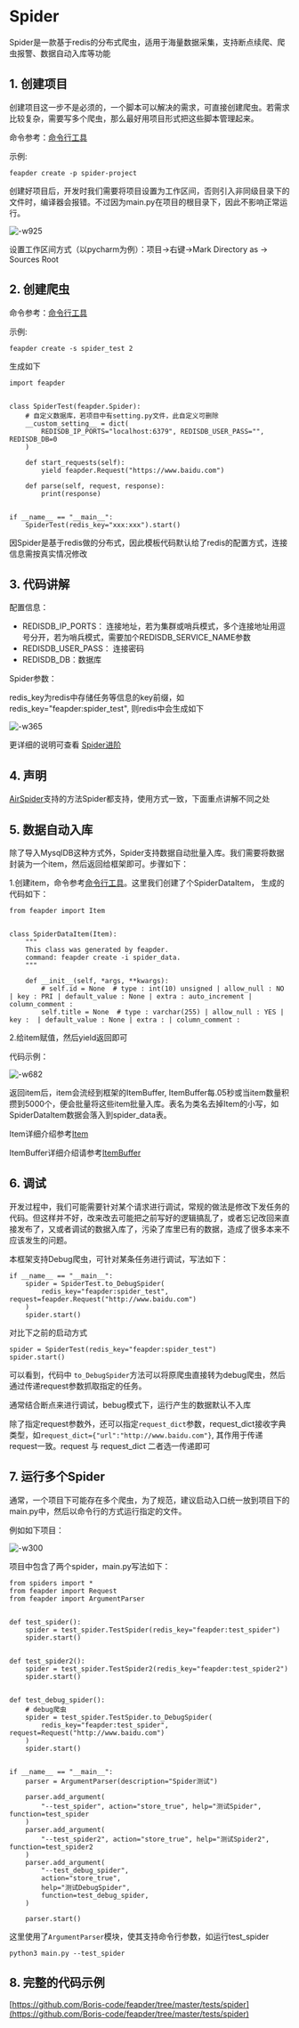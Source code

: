 # Spider

Spider是一款基于redis的分布式爬虫，适用于海量数据采集，支持断点续爬、爬虫报警、数据自动入库等功能

## 1. 创建项目

创建项目这一步不是必须的，一个脚本可以解决的需求，可直接创建爬虫。若需求比较复杂，需要写多个爬虫，那么最好用项目形式把这些脚本管理起来。

命令参考：[命令行工具](command/cmdline.md?id=_1-创建爬虫项目)

示例:

    feapder create -p spider-project
    
创建好项目后，开发时我们需要将项目设置为工作区间，否则引入非同级目录下的文件时，编译器会报错。不过因为main.py在项目的根目录下，因此不影响正常运行。

![-w925](http://markdown-media.oss-cn-beijing.aliyuncs.com/2021/02/21/16139218044066.jpg?x-oss-process=style/markdown-media)

设置工作区间方式（以pycharm为例）：项目->右键->Mark Directory as -> Sources Root


## 2. 创建爬虫

命令参考：[命令行工具](command/cmdline.md?id=_2-创建爬虫)

示例: 

    feapder create -s spider_test 2

生成如下


    import feapder


    class SpiderTest(feapder.Spider):
        # 自定义数据库，若项目中有setting.py文件，此自定义可删除
        __custom_setting__ = dict(
            REDISDB_IP_PORTS="localhost:6379", REDISDB_USER_PASS="", REDISDB_DB=0
        )
    
        def start_requests(self):
            yield feapder.Request("https://www.baidu.com")
    
        def parse(self, request, response):
            print(response)
    
    
    if __name__ == "__main__":
        SpiderTest(redis_key="xxx:xxx").start()


因Spider是基于redis做的分布式，因此模板代码默认给了redis的配置方式，连接信息需按真实情况修改

## 3. 代码讲解

配置信息：

- REDISDB_IP_PORTS： 连接地址，若为集群或哨兵模式，多个连接地址用逗号分开，若为哨兵模式，需要加个REDISDB_SERVICE_NAME参数
- REDISDB_USER_PASS： 连接密码
- REDISDB_DB：数据库

Spider参数：

redis_key为redis中存储任务等信息的key前缀，如redis_key="feapder:spider_test", 则redis中会生成如下

![-w365](http://markdown-media.oss-cn-beijing.aliyuncs.com/2021/02/21/16139009217536.jpg?x-oss-process=style/markdown-media)

更详细的说明可查看 [Spider进阶](source_code/Spider进阶.md)

## 4. 声明

[AirSpider](usage/AirSpider.md)支持的方法Spider都支持，使用方式一致，下面重点讲解不同之处

## 5. 数据自动入库

除了导入MysqlDB这种方式外，Spider支持数据自动批量入库。我们需要将数据封装为一个item，然后返回给框架即可。步骤如下：

1.创建item，命令参考[命令行工具](command/cmdline.md?id=_3-创建-item)。这里我们创建了个SpiderDataItem， 生成的代码如下：

```
from feapder import Item


class SpiderDataItem(Item):
    """
    This class was generated by feapder.
    command: feapder create -i spider_data.
    """

    def __init__(self, *args, **kwargs):
        # self.id = None  # type : int(10) unsigned | allow_null : NO | key : PRI | default_value : None | extra : auto_increment | column_comment : 
        self.title = None  # type : varchar(255) | allow_null : YES | key :  | default_value : None | extra : | column_comment :
```


2.给item赋值，然后yield返回即可

代码示例：

![-w682](http://markdown-media.oss-cn-beijing.aliyuncs.com/2021/02/21/16139031333228.jpg?x-oss-process=style/markdown-media)

返回item后，item会流经到框架的ItemBuffer, ItemBuffer每.05秒或当item数量积攒到5000个，便会批量将这些item批量入库。表名为类名去掉Item的小写，如SpiderDataItem数据会落入到spider_data表。

Item详细介绍参考[Item](source_code/Item.md)

ItemBuffer详细介绍请参考[ItemBuffer](source_code/ItemBuffer.md)

## 6. 调试

开发过程中，我们可能需要针对某个请求进行调试，常规的做法是修改下发任务的代码。但这样并不好，改来改去可能把之前写好的逻辑搞乱了，或者忘记改回来直接发布了，又或者调试的数据入库了，污染了库里已有的数据，造成了很多本来不应该发生的问题。

本框架支持Debug爬虫，可针对某条任务进行调试，写法如下：

    if __name__ == "__main__":
        spider = SpiderTest.to_DebugSpider(
            redis_key="feapder:spider_test", request=feapder.Request("http://www.baidu.com")
        )
        spider.start()
    
对比下之前的启动方式

    spider = SpiderTest(redis_key="feapder:spider_test")
    spider.start()
    
可以看到，代码中 `to_DebugSpider`方法可以将原爬虫直接转为debug爬虫，然后通过传递request参数抓取指定的任务。

通常结合断点来进行调试，bebug模式下，运行产生的数据默认不入库

除了指定request参数外，还可以指定`request_dict`参数，request_dict接收字典类型，如`request_dict={"url":"http://www.baidu.com"}`, 其作用于传递request一致。request 与 request_dict 二者选一传递即可

## 7. 运行多个Spider

通常，一个项目下可能存在多个爬虫，为了规范，建议启动入口统一放到项目下的main.py中，然后以命令行的方式运行指定的文件。

例如如下项目：

![-w300](http://markdown-media.oss-cn-beijing.aliyuncs.com/2021/02/21/16139224711465.jpg?x-oss-process=style/markdown-media)

项目中包含了两个spider，main.py写法如下：

```
from spiders import *
from feapder import Request
from feapder import ArgumentParser


def test_spider():
    spider = test_spider.TestSpider(redis_key="feapder:test_spider")
    spider.start()


def test_spider2():
    spider = test_spider.TestSpider2(redis_key="feapder:test_spider2")
    spider.start()


def test_debug_spider():
    # debug爬虫
    spider = test_spider.TestSpider.to_DebugSpider(
        redis_key="feapder:test_spider", request=Request("http://www.baidu.com")
    )
    spider.start()


if __name__ == "__main__":
    parser = ArgumentParser(description="Spider测试")

    parser.add_argument(
        "--test_spider", action="store_true", help="测试Spider", function=test_spider
    )
    parser.add_argument(
        "--test_spider2", action="store_true", help="测试Spider2", function=test_spider2
    )
    parser.add_argument(
        "--test_debug_spider",
        action="store_true",
        help="测试DebugSpider",
        function=test_debug_spider,
    )

    parser.start()
```

这里使用了`ArgumentParser`模块，使其支持命令行参数，如运行test_spider

    python3 main.py --test_spider
    
## 8. 完整的代码示例

[https://github.com/Boris-code/feapder/tree/master/tests/spider](https://github.com/Boris-code/feapder/tree/master/tests/spider)